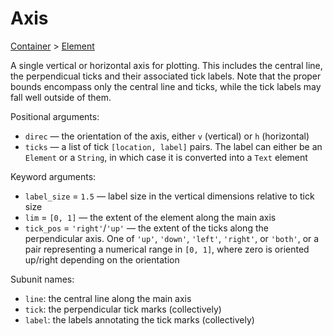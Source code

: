# Axis

<span class="inherit">[Container](#Container) > [Element](#Element)</span>

A single vertical or horizontal axis for plotting. This includes the central line, the perpendicual ticks and their associated tick labels. Note that the proper bounds encompass only the central line and ticks, while the tick labels may fall well outside of them.

Positional arguments:
- `direc` — the orientation of the axis, either `v` (vertical) or `h` (horizontal)
- `ticks` — a list of tick `[location, label]` pairs. The label can either be an `Element` or a `String`, in which case it is converted into a `Text` element

Keyword arguments:
- `label_size` = `1.5` — label size in the vertical dimensions relative to tick size
- `lim` = `[0, 1]` — the extent of the element along the main axis
- `tick_pos` = `'right'`/`'up'` — the extent of the ticks along the perpendicular axis. One of `'up'`, `'down'`, `'left'`, `'right'`, or `'both'`, or a pair representing a numerical range in `[0, 1]`, where zero is oriented up/right depending on the orientation

Subunit names:
- `line`: the central line along the main axis
- `tick`: the perpendicular tick marks (collectively)
- `label`: the labels annotating the tick marks (collectively)
